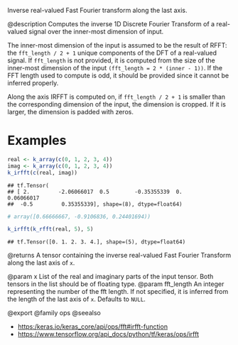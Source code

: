Inverse real-valued Fast Fourier transform along the last axis.

@description
Computes the inverse 1D Discrete Fourier Transform of a real-valued signal
over the inner-most dimension of input.

The inner-most dimension of the input is assumed to be the result of RFFT:
the `fft_length / 2 + 1` unique components of the DFT of a real-valued
signal. If `fft_length` is not provided, it is computed from the size of the
inner-most dimension of the input `(fft_length = 2 * (inner - 1))`. If the
FFT length used to compute is odd, it should be provided since it cannot
be inferred properly.

Along the axis IRFFT is computed on, if `fft_length / 2 + 1` is smaller than
the corresponding dimension of the input, the dimension is cropped. If it is
larger, the dimension is padded with zeros.

# Examples

```r
real <- k_array(c(0, 1, 2, 3, 4))
imag <- k_array(c(0, 1, 2, 3, 4))
k_irfft(c(real, imag))
```

```
## tf.Tensor(
## [ 2.         -2.06066017  0.5        -0.35355339  0.          0.06066017
##  -0.5         0.35355339], shape=(8), dtype=float64)
```

```r
# array([0.66666667, -0.9106836, 0.24401694))
```


```r
k_irfft(k_rfft(real, 5), 5)
```

```
## tf.Tensor([0. 1. 2. 3. 4.], shape=(5), dtype=float64)
```

@returns
A tensor containing the inverse real-valued Fast Fourier Transform
along the last axis of `x`.

@param x List of the real and imaginary parts of the input tensor. Both
    tensors in the list should be of floating type.
@param fft_length An integer representing the number of the fft length. If not
    specified, it is inferred from the length of the last axis of `x`.
    Defaults to `NULL`.

@export
@family ops
@seealso
+ <https:/keras.io/keras_core/api/ops/fft#irfft-function>
+ <https://www.tensorflow.org/api_docs/python/tf/keras/ops/irfft>
